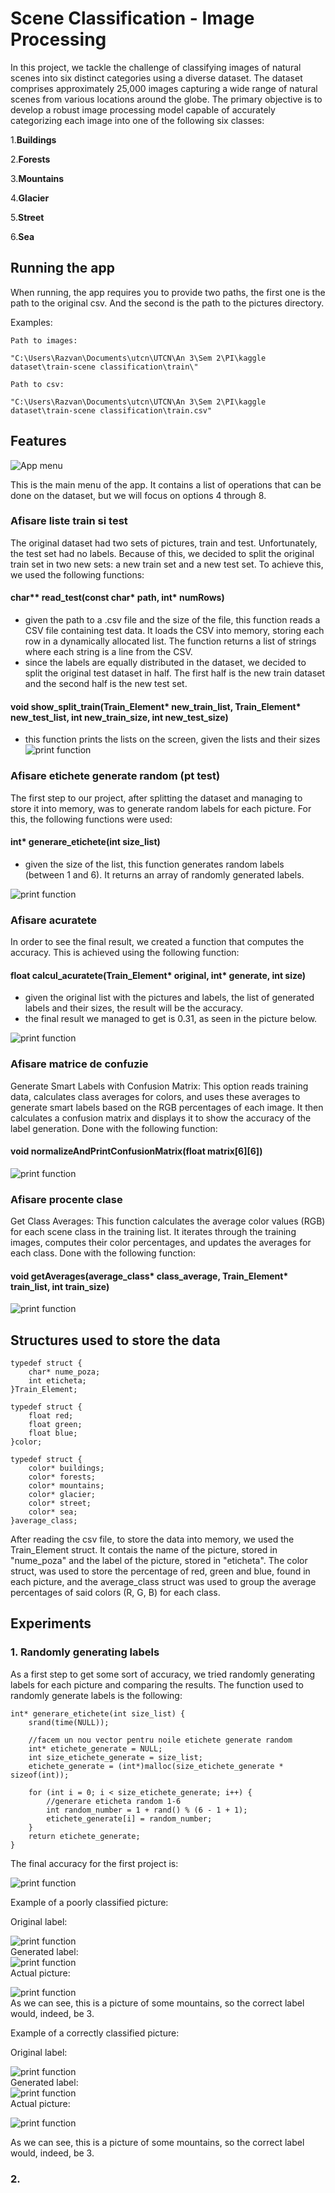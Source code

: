 # Scene Classification - Image Processing

In this project, we tackle the challenge of classifying images of natural scenes into six distinct categories using a diverse dataset. The dataset comprises approximately 25,000 images capturing a wide range of natural scenes from various locations around the globe. The primary objective is to develop a robust image processing model capable of accurately categorizing each image into one of the following six classes:

1.**Buildings**  

2.**Forests**  

3.**Mountains**  

4.**Glacier**  

5.**Street**  

6.**Sea**

## Running the app
When running, the app requires you to provide two paths, the first one is the path to the original csv. And the second is the path to the pictures directory.  

Examples:  
```
Path to images:

"C:\Users\Razvan\Documents\utcn\UTCN\An 3\Sem 2\PI\kaggle dataset\train-scene classification\train\"

Path to csv:

"C:\Users\Razvan\Documents\utcn\UTCN\An 3\Sem 2\PI\kaggle dataset\train-scene classification\train.csv"
```

## Features
![App menu](menu.png "App menu")

This is the main menu of the app. It contains a list of operations that can be done on the dataset, but we will focus on options 4 through 8.

### Afisare liste train si test
The original dataset had two sets of pictures, train and test. Unfortunately, the test set had no labels. Because of this, we decided to split the original train set in two new sets: a new train set and a new test set. To achieve this, we used the following functions:
#### char** read_test(const char* path, int* numRows)
  - given the path to a .csv file and the size of the file, this function reads a CSV file containing test data. It loads the CSV into memory, storing each row in a dynamically allocated list. The function returns a list of strings where each string is a line from the CSV.
  - since the labels are equally distributed in the dataset, we decided to split the original test dataset in half. The first half is the new train dataset and the second half is the new test set.
#### void show_split_train(Train_Element* new_train_list, Train_Element* new_test_list, int new_train_size, int new_test_size)
 - this function prints the lists on the screen, given the lists and their sizes
![print function](1.PNG "Show split train function")

### Afisare etichete generate random (pt test)
The first step to our project, after splitting the dataset and managing to store it into memory, was to generate random labels for each picture. For this, the following functions were used:
#### int* generare_etichete(int size_list)
 - given the size of the list, this function generates random labels (between 1 and 6). It returns an array of randomly generated labels.  

 ![print function](2.PNG "Show each image and the generated label")  


 ### Afisare acuratete 
 In order to see the final result, we created a function that computes the accuracy. This is achieved using the following function: 
 #### float calcul_acuratete(Train_Element* original, int* generate, int size)
  - given the original list with the pictures and labels, the list of generated labels and their sizes, the result will be the accuracy.
  - the final result we managed to get is 0.31, as seen in the picture below.  

 ![print function](3.PNG "Show accuracy")  


 ### Afisare matrice de confuzie
 Generate Smart Labels with Confusion Matrix: This option reads training data, calculates class averages for colors, and uses these averages to generate smart labels based on the RGB percentages of each image. It then calculates a confusion matrix and displays it to show the accuracy of the label generation. Done with the following function:
 #### void normalizeAndPrintConfusionMatrix(float matrix[6][6])  

 ![print function](confusion.png "Confusion matrix")  


### Afisare procente clase
Get Class Averages: This function calculates the average color values (RGB) for each scene class in the training list. It iterates through the training images, computes their color percentages, and updates the averages for each class. Done with the following function: 
#### void getAverages(average_class* class_average, Train_Element* train_list, int train_size)  


 ![print function](5.PNG "Class percetages")  


## Structures used to store the data  

```
typedef struct {
	char* nume_poza;
	int eticheta;
}Train_Element;

typedef struct {
	float red;
	float green;
	float blue;
}color;

typedef struct {
	color* buildings;
	color* forests;
	color* mountains;
	color* glacier;
	color* street;
	color* sea;
}average_class;

```

After reading the csv file, to store the data into memory, we used the Train_Element struct. It contais the name of the picture, stored in "nume_poza" and the label of the picture, stored in "eticheta".
The color struct, was used to store the percentage of red, green and blue, found in each picture, and the average_class struct was used to group the average percentages of said colors (R, G, B) for each class.


## Experiments
### 1. Randomly generating labels

As a first step to get some sort of accuracy, we tried randomly generating labels for each picture and comparing the results. 
The function used to randomly generate labels is the following: 
```
int* generare_etichete(int size_list) {
	srand(time(NULL));

	//facem un nou vector pentru noile etichete generate random
	int* etichete_generate = NULL;
	int size_etichete_generate = size_list;
	etichete_generate = (int*)malloc(size_etichete_generate * sizeof(int));

	for (int i = 0; i < size_etichete_generate; i++) {
		//generare eticheta random 1-6
		int random_number = 1 + rand() % (6 - 1 + 1);
		etichete_generate[i] = random_number;
	}
	return etichete_generate;
}
```
The final accuracy for the first project is:  

![print function](random_acc.png "Acc for random")  

Example of a poorly classified picture:

Original label:  

![print function](random_fail_1.png "Acc for random")  
Generated label:  
![print function](random_fail_2.png "Acc for random")  
Actual picture:  

![print function](24334.jpg "Acc for random")  
As we can see, this is a picture of some mountains, so the correct label would, indeed, be 3.

Example of a correctly classified picture:

Original label:  

![print function](random_ok_1.png "Acc for random")  
Generated label:  
![print function](random_ok_2.png "Acc for random")  
Actual picture:  

![print function](24328.jpg "Acc for random")    

As we can see, this is a picture of some mountains, so the correct label would, indeed, be 3.


### 2. 